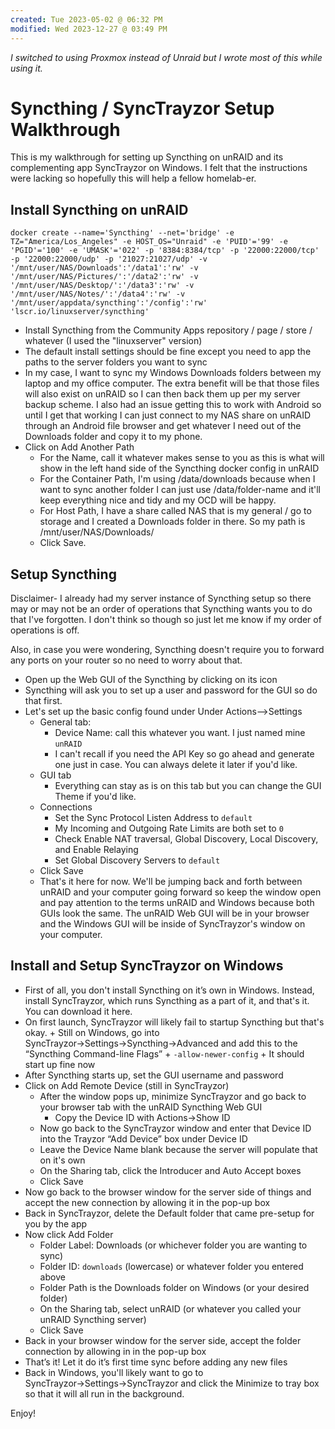 ```yaml
---
created: Tue 2023-05-02 @ 06:32 PM
modified: Wed 2023-12-27 @ 03:49 PM
---
```

*I switched to using Proxmox instead of Unraid but I wrote most of this while using it.*

# Syncthing / SyncTrayzor Setup Walkthrough

This is my walkthrough for setting up Syncthing on unRAID and its complementing app SyncTrayzor on Windows. I felt that the instructions were lacking so hopefully this will help a fellow homelab-er.


## Install Syncthing on unRAID ##

```
docker create --name='Syncthing' --net='bridge' -e TZ="America/Los_Angeles" -e HOST_OS="Unraid" -e 'PUID'='99' -e 'PGID'='100' -e 'UMASK'='022' -p '8384:8384/tcp' -p '22000:22000/tcp' -p '22000:22000/udp' -p '21027:21027/udp' -v '/mnt/user/NAS/Downloads':'/data1':'rw' -v '/mnt/user/NAS/Pictures/':'/data2':'rw' -v '/mnt/user/NAS/Desktop/':'/data3':'rw' -v '/mnt/user/NAS/Notes/':'/data4':'rw' -v '/mnt/user/appdata/syncthing':'/config':'rw' 'lscr.io/linuxserver/syncthing'
```


* Install Syncthing from the Community Apps repository / page / store / whatever (I used the "linuxserver" version)
* The default install settings should be fine except you need to app the paths to the server folders you want to sync
* In my case, I want to sync my Windows Downloads folders between my laptop and my office computer. The extra benefit will be that those files will also exist on unRAID so I can then back them up per my server backup scheme. I also had an issue getting this to work with Android so until I get that working I can just connect to my NAS share on unRAID through an Android file browser and get whatever I need out of the Downloads folder and copy it to my phone.
* Click on Add Another Path
	- For the Name, call it whatever makes sense to you as this is what will show in the left hand side of the Syncthing docker config in unRAID
	- For the Container Path, I'm using /data/downloads because when I want to sync another folder I can just use /data/folder-name and it'll keep everything nice and tidy and my OCD will be happy.
	- For Host Path, I have a share called NAS that is my general / go to storage and I created a Downloads folder in there. So my path is /mnt/user/NAS/Downloads/
	- Click Save.


## Setup Syncthing

Disclaimer- I already had my server instance of Syncthing setup so there may or may not be an order of operations that Syncthing wants you to do that I've forgotten. I don't think so though so just let me know if my order of operations is off.

Also, in case you were wondering, Syncthing doesn't require you to forward any ports on your router so no need to worry about that.

* Open up the Web GUI of the Syncthing by clicking on its icon
* Syncthing will ask you to set up a user and password for the GUI so do that first.
* Let's set up the basic config found under Under Actions-->Settings
	- General tab:
		+ Device Name: call this whatever you want. I just named mine ```unRAID```
		+ I can't recall if you need the API Key so go ahead and generate one just in case. You can always delete it later if you'd like.
	- GUI tab
		+ Everything can stay as is on this tab but you can change the GUI Theme if you'd like.
	- Connections
		+ Set the Sync Protocol Listen Address to ```default```
		+ My Incoming and Outgoing Rate Limits are both set to ```0```
		+ Check Enable NAT traversal, Global Discovery, Local Discovery, and Enable Relaying
		+ Set Global Discovery Servers to ```default```
	- Click Save
	- That's it here for now. We'll be jumping back and forth between unRAID and your computer going forward so keep the window open and pay attention to the terms unRAID and Windows because both GUIs look the same. The unRAID Web GUI will be in your browser and the Windows GUI will be inside of SyncTrayzor's window on your computer.


## Install and Setup SyncTrayzor on Windows ##

* First of all, you don't install Syncthing on it’s own in Windows. Instead, install SyncTrayzor, which runs Syncthing as a part of it, and that's it. You can download it here.
* On first launch, SyncTrayzor will likely fail to startup Syncthing but that's okay.
		+ Still on Windows, go into SyncTrayzor→Settings→Syncthing→Advanced and add this to the “Syncthing Command-line Flags”
		+ ```-allow-newer-config```
    	+ It should start up fine now
* After Syncthing starts up, set the GUI username and password
* Click on Add Remote Device (still in SyncTrayzor)
    * After the window pops up, minimize SyncTrayzor and go back to your browser tab with the unRAID Syncthing Web GUI
    	+ Copy the Device ID with Actions→Show ID
    * Now go back to the SyncTrayzor window and enter that Device ID into the Trayzor “Add Device” box under Device ID
    * Leave the Device Name blank because the server will populate that on it's own
    * On the Sharing tab, click the Introducer and Auto Accept boxes
    * Click Save
* Now go back to the browser window for the server side of things and accept the new connection by allowing it in the pop-up box
* Back in SyncTrayzor, delete the Default folder that came pre-setup for you by the app
* Now click Add Folder
    * Folder Label: Downloads (or whichever folder you are wanting to sync)
    * Folder ID: ```downloads``` (lowercase) or whatever folder you entered above
    * Folder Path is the Downloads folder on Windows (or your desired folder)
    * On the Sharing tab, select unRAID (or whatever you called your unRAID Syncthing server)
    * Click Save
* Back in your browser window for the server side, accept the folder connection by allowing in in the pop-up box
* That’s it! Let it do it’s first time sync before adding any new files
* Back in Windows, you'll likely want to go to SyncTrayzor→Settings→SyncTrayzor and click the Minimize to tray box so that it will all run in the background.

Enjoy!